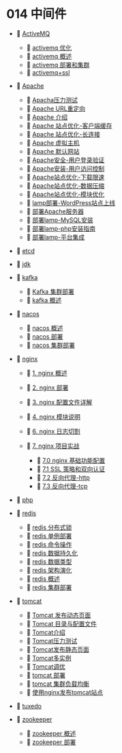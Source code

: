 # 014 中间件

* 📑 [ActiveMQ](siyuan://blocks/20230610173811-lretpza)

  * 📄 [activemq 优化](siyuan://blocks/20230610173606-3o0gybj)
  * 📄 [activemq 概述](siyuan://blocks/20230610173755-bhs5vp8)
  * 📄 [activemq 部署和集群](siyuan://blocks/20230610173645-vh6rd1g)
  * 📄 [activemq+ssl](siyuan://blocks/20230610173737-uu9r2wi)
* 📑 [Apache](siyuan://blocks/20230610173811-bkzhbcu)

  * 📄 [Apacha压力测试](siyuan://blocks/20230610173742-csuqjd4)
  * 📄 [Apache URL重定向](siyuan://blocks/20230610173648-64gwubn)
  * 📄 [Apache 介绍](siyuan://blocks/20230610173702-odbx4ky)
  * 📄 [Apache 站点优化-客户端缓存](siyuan://blocks/20230610173756-edt0mtk)
  * 📄 [Apache 站点优化-长连接](siyuan://blocks/20230610173735-apejd3v)
  * 📄 [Apache 虚拟主机](siyuan://blocks/20230610173644-hhv39vp)
  * 📄 [Apache 默认网站](siyuan://blocks/20230610173805-59zrd8s)
  * 📄 [Apache安全-用户登录验证](siyuan://blocks/20230610173753-jmre6na)
  * 📄 [Apache安装-用户访问控制](siyuan://blocks/20230610173751-29a4wg8)
  * 📄 [Apache站点优化-下载限速](siyuan://blocks/20230610173719-gcwub3o)
  * 📄 [Apache站点优化-数据压缩](siyuan://blocks/20230610173740-w7p7bsh)
  * 📄 [Apache站点优化-模块优化](siyuan://blocks/20230610173524-9oqcrti)
  * 📄 [lamp部署-WordPress站点上线](siyuan://blocks/20230610173736-t65x9vz)
  * 📄 [部署Apache服务器](siyuan://blocks/20230610173628-x4tuksy)
  * 📄 [部署lamp-MySQL安装](siyuan://blocks/20230610173732-rzu8tss)
  * 📄 [部署lamp-php安装指南](siyuan://blocks/20230610173628-p50eo6h)
  * 📄 [部署lamp-平台集成](siyuan://blocks/20230610173737-18jt21r)
* 📄 [etcd](siyuan://blocks/20230610173717-0viyr8l)
* 📄 [jdk](siyuan://blocks/20230610173745-jb3vh1g)
* 📑 [kafka](siyuan://blocks/20230621110150-j3eddh1)

  * 📄 [Kafka 集群部署](siyuan://blocks/20230621110337-5aa02o9)
  * 📄 [kafka 概述](siyuan://blocks/20230614173039-w9mkiep)
* 📑 [nacos](siyuan://blocks/20230610173811-c90d5re)

  * 📄 [nacos 概述](siyuan://blocks/20230610173756-lp5oyit)
  * 📄 [nacos 部署](siyuan://blocks/20230610173729-r4j3vc9)
  * 📄 [nacos 集群部署](siyuan://blocks/20230610173746-nq8ewi0)
* 📑 [nginx](siyuan://blocks/20230610173812-vy4wkc1)

  * 📄 [1. nginx 概述](siyuan://blocks/20230610173752-ixzag95)
  * 📄 [2. nginx 部署](siyuan://blocks/20230610173759-kxp5eb9)
  * 📄 [3. nginx 配置文件详解](siyuan://blocks/20230802174836-e3t7gk9)
  * 📄 [4. nginx 模块说明](siyuan://blocks/20230620223040-eb42dtw)
  * 📄 [6. nginx 日志切割](siyuan://blocks/20230620222939-ss4iomm)
  * 📑 [7. nginx 项目实战](siyuan://blocks/20230802180858-3j21w42)

    * 📄 [7.0 nginx 基础功能配置](siyuan://blocks/20230610173703-0bcpv95)
    * 📄 [7.1 SSL 策略和双向认证](siyuan://blocks/20230802180951-hu21ogk)
    * 📄 [7.2 反向代理-http](siyuan://blocks/20230802181725-86v5ymt)
    * 📄 [7.3 反向代理-tcp](siyuan://blocks/20230802181845-imb54wx)
* 📄 [php](siyuan://blocks/20230610173746-x064h38)
* 📑 [redis](siyuan://blocks/20230610173812-pe8i1n4)

  * 📄 [redis 分布式锁](siyuan://blocks/20230610173606-szu6gn9)
  * 📄 [redis 单例部署](siyuan://blocks/20230610173644-tj5ract)
  * 📄 [redis 命令操作](siyuan://blocks/20230610173650-xczflny)
  * 📄 [redis 数据持久化](siyuan://blocks/20230610173541-eb6znr1)
  * 📄 [redis 数据类型](siyuan://blocks/20230610173221-zjdxc3h)
  * 📄 [redis 架构演化](siyuan://blocks/20230610173353-zj4fwcl)
  * 📄 [redis 概述](siyuan://blocks/20230610173741-fdozdps)
  * 📄 [redis 集群部署](siyuan://blocks/20230627145321-uanr3ic)
* 📑 [tomcat](siyuan://blocks/20230610173812-ulav88y)

  * 📄 [Tomcat 发布动态页面](siyuan://blocks/20230610173757-bnayie0)
  * 📄 [Tomcat 目录与配置文件](siyuan://blocks/20230610173748-99lvh80)
  * 📄 [Tomcat介绍](siyuan://blocks/20230610173742-5rku9li)
  * 📄 [Tomcat压力测试](siyuan://blocks/20230610173736-xl07hgl)
  * 📄 [Tomcat发布静态页面](siyuan://blocks/20230610173737-efrfaiu)
  * 📄 [Tomcat多实例](siyuan://blocks/20230610173752-htjdr5x)
  * 📄 [Tomcat调优](siyuan://blocks/20230610173724-p5zl54c)
  * 📄 [tomcat 部署](siyuan://blocks/20230610173717-fut0587)
  * 📄 [tomcat 集群负载均衡](siyuan://blocks/20230610173730-cywzq47)
  * 📄 [使用nginx发布tomcat站点](siyuan://blocks/20230610173741-edrm6bc)
* 📄 [tuxedo](siyuan://blocks/20230610173812-uyzkd22)
* 📑 [zookeeper](siyuan://blocks/20230610173812-oco16eg)

  * 📄 [zookeeper 概述](siyuan://blocks/20230610173647-7sx47ea)
  * 📄 [zookeeper 部署](siyuan://blocks/20230610173753-h9mztpg)

‍

